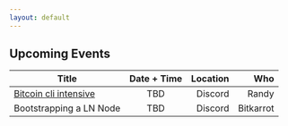 ```yaml
---
layout: default
---
```


<!-- Having Difficulty editing Markdown tables? Checkout https://tableconvert.com/ -->

## Upcoming Events

| Title                                 | Date + Time         | Location   | Who           |
|---------------------------------------|:-------------------:|-----------:| -------------:|
| [Bitcoin cli intensive](https://timechain.academy) |  TBD   |  Discord   | Randy         | 
| Bootstrapping a LN Node               |  TBD                |  Discord   | Bitkarrot     | 
